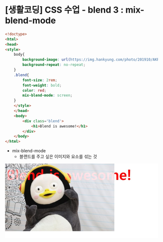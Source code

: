 #  [생활코딩] CSS 수업 - blend 3 : mix-blend-mode

```html
<!doctype>
<html>
<head>
<style>
    body{
        background-image: url(https://img.hankyung.com/photo/201910/AKR20191001176700005_03_i.jpg);
        background-repeat: no-repeat;
    }
    .blend{
        font-size: 2rem;
        font-weight: bold;
        color: red;
        mix-blend-mode: screen;
    }
    </style>
    </head>
    <body>
        <div class='blend'>
            <h1>Blend is awesome!</h1>
        </div>
    </body>
</html>
```

- mix-blend-mode
  - 블랜드를 주고 싶은 이미지와 요소를 섞는 것

![45](../img/css45.JPG)

